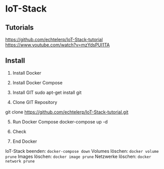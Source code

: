 # IoT-Stack

## Tutorials
https://github.com/echtelerp/IoT-Stack-tutorial
https://www.youtube.com/watch?v=mzYdsPUI1TA

## Install

1. Install Docker

2. Install Docker Compose

3. Install GIT
sudo apt-get install git


4. Clone GIT Repository

git clone https://github.com/echtelerp/IoT-Stack-tutorial.git

5. Run Docker Compose
docker-compose up -d

6. Check 


7. End Docker

IoT-Stack beenden: ```docker-compose down```
Volumes löschen: ```docker volume prune```
Images löschen: ```docker image prune```
Netzwerke löschen: ```docker network prune```
